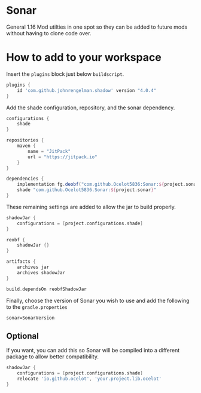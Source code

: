 # Sonar

General 1.16 Mod utilties in one spot so they can be added to future mods without having to clone code over.

# How to add to your workspace

Insert the `plugins` block just below `buildscript`.

```gradle
plugins {
    id 'com.github.johnrengelman.shadow' version "4.0.4"
}
```

Add the shade configuration, repository, and the sonar dependency.

```gradle
configurations {
    shade
}

repositories {
    maven {
        name = "JitPack"
        url = "https://jitpack.io"
    }
}

dependencies {
    implementation fg.deobf("com.github.Ocelot5836:Sonar:${project.sonar}:api")
    shade "com.github.Ocelot5836.Sonar:${project.sonar}"
}
```

These remaining settings are added to allow the jar to build properly.

```gradle
shadowJar {
    configurations = [project.configurations.shade]
}

reobf {
    shadowJar {}
}

artifacts {
    archives jar
    archives shadowJar
}

build.dependsOn reobfShadowJar
```

Finally, choose the version of Sonar you wish to use and add the following to the `gradle.properties`

```properties
sonar=SonarVersion
```

## Optional

If you want, you can add this so Sonar will be compiled into a different package to allow better compatibility.

```gradle
shadowJar {
    configurations = [project.configurations.shade]
    relocate 'io.github.ocelot', 'your.project.lib.ocelot'
}
```
